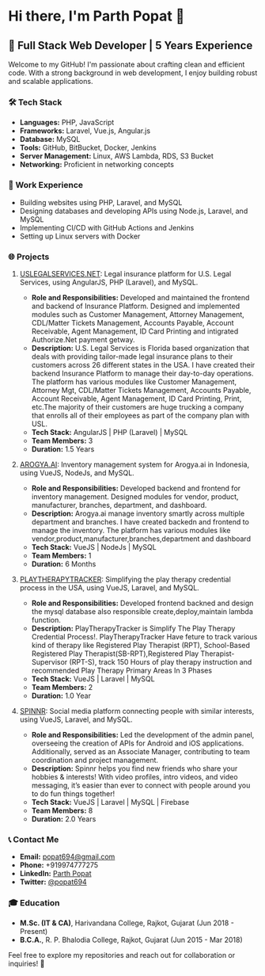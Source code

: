 # Hi there, I'm Parth Popat 👋

## 🚀 Full Stack Web Developer | 5 Years Experience

Welcome to my GitHub! I'm passionate about crafting clean and efficient code. With a strong background in web development, I enjoy building robust and scalable applications.

### 🛠️ Tech Stack

- **Languages:** PHP, JavaScript
- **Frameworks:** Laravel, Vue.js, Angular.js
- **Database:** MySQL
- **Tools:** GitHub, BitBucket, Docker, Jenkins
- **Server Management:** Linux, AWS Lambda, RDS, S3 Bucket
- **Networking:** Proficient in networking concepts

### 💼 Work Experience

- Building websites using PHP, Laravel, and MySQL
- Designing databases and developing APIs using Node.js, Laravel, and MySQL
- Implementing CI/CD with GitHub Actions and Jenkins
- Setting up Linux servers with Docker

### 🌐 Projects

1. [USLEGALSERVICES.NET](https://www.uslegalservices.net/): Legal insurance platform for U.S. Legal Services, using AngularJS, PHP (Laravel), and MySQL.

   - **Role and Responsibilities:** Developed and maintained the frontend and backend of Insurance Platform. Designed and implemented modules such as Customer Management, Attorney Management, CDL/Matter Tickets Management, Accounts Payable, Account Receivable, Agent Management, ID Card Printing and intigrated Authorize.Net payment getway.
   - **Description:** U.S. Legal Services is Florida based organization that deals with providing tailor-made legal insurance plans to their customers across 26 different states in the USA. I have created their backend Insurance Platform to manage their day-to-day operations. The platform has various modules like Customer Management, Attorney Mgt, CDL/Matter Tickets Management, Accounts Payable, Account Receivable, Agent Management, ID Card Printing, Print, etc.The majority of their customers are huge trucking a company that enrolls all of their employees as part of the company plan with USL.
   - **Tech Stack:** AngularJS | PHP (Laravel) | MySQL
   - **Team Members:** 3
   - **Duration:** 1.5 Years

2. [AROGYA.AI](https://www.arogya.ai/): Inventory management system for Arogya.ai in Indonesia, using VueJS, NodeJs, and MySQL.

   - **Role and Responsibilities:** Developed backend and frontend for inventory management. Designed modules for vendor, product, manufacturer, branches, department, and dashboard.
   - **Description:** Arogya.ai manage inventory smartly across multiple department and branches. I have created backedn and frontend to manage the inventory. The platform has various modules like vendor,product,manufacturer,branches,department and dashboard
   - **Tech Stack:** VueJS | NodeJs | MySQL
   - **Team Members:** 1
   - **Duration:** 6 Months

3. [PLAYTHERAPYTRACKER](http://www.playtherapytracker.com/): Simplifying the play therapy credential process in the USA, using VueJS, Laravel, and MySQL.

   - **Role and Responsibilities:** Developed frontend backned and design the mysql database also responsible create,deploy,maintain lambda function.
   - **Description:** PlayTherapyTracker is Simplify The Play Therapy Credential Process!. PlayTherapyTracker Have feture to track various kind of therapy like Registered Play Therapist (RPT), School-Based Registered Play Therapist(SB-RPT),Registered Play Therapist-Supervisor (RPT-S), track 150 Hours of play therapy instruction and recommended Play Therapy Primary Areas In 3 Phases
   - **Tech Stack:** VueJS | Laravel | MySQL
   - **Team Members:** 2
   - **Duration:** 1.0 Year

4. [SPINNR](https://spinnr.app/): Social media platform connecting people with similar interests, using VueJS, Laravel, and MySQL.
   - **Role and Responsibilities:**  Led the development of the admin panel, overseeing the creation of APIs for Android and iOS applications. Additionally, served as an Associate Manager, contributing to team coordination and project management.
   - **Description:** Spinnr helps you find new friends who share your hobbies & interests! With video profiles, intro videos, and video messaging, it’s easier than ever to connect with people around you to do fun things together!
   - **Tech Stack:** VueJS | Laravel | MySQL | Firebase
   - **Team Members:** 8
   - **Duration:** 2.0 Years

### 📞 Contact Me

- **Email:** popat694@gmail.com
- **Phone:** +919974777275
- **LinkedIn:** [Parth Popat](https://www.linkedin.com/in/parthpopat/)
- **Twitter:** [@popat694](https://twitter.com/popat694)

### 🎓 Education

- **M.Sc. (IT & CA)**, Harivandana College, Rajkot, Gujarat (Jun 2018 - Present)
- **B.C.A.**, R. P. Bhalodia College, Rajkot, Gujarat (Jun 2015 - Mar 2018)

Feel free to explore my repositories and reach out for collaboration or inquiries! 🚀
